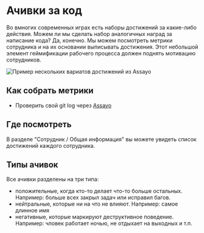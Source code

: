 [short]:# "На основании статистики коммитов в git"
[long]:# "На основании статистики коммитов в git, программист может получить разные ачивки. Это стимулирует разработчиков менять своё поведение."
[tags]:# "git, bitbucket, gitlab, log, stat, statistic, гит, лог, статистика, анализ, achievements, достижения, награды, ачивки"
[recommendations]:# "recommendations, team_day"

# Ачивки за код

Во вмногих современных играх есть наборы достижений за какие-либо действия. Можем ли мы сделать набор аналогичных наград за написание кода? Да, конечно. Мы можем посмотреть метрики сотрудника и на их основании выписывать достижения. Этот небольшой элемент геймификации рабочего процесса должен поднять мотивацию сотрудников.

<img src="../../../assets/images/assayo/personal_achievements.png" title="Пример нескольких вариатов достижений из Assayo" />

## Как собрать метрики

- Проверить свой git log через [Assayo](../../)

## Где посмотреть

В разделе "Сотрудник / Общая информация" вы можете увидеть список достижений каждого сотрудника.

## Типы ачивок

Все ачивки разделены на три типа:
- положительные, когда кто-то делает что-то больше остальных. Например: больше всех закрыл задач или исправил багов.
- нейтральные, которые ни на что не влияют. Например: самое длинное имя
- негативные, которые маркируют деструктивное поведение. Например: чловек работает ночью, не отдыхает на выходных и т.п.
